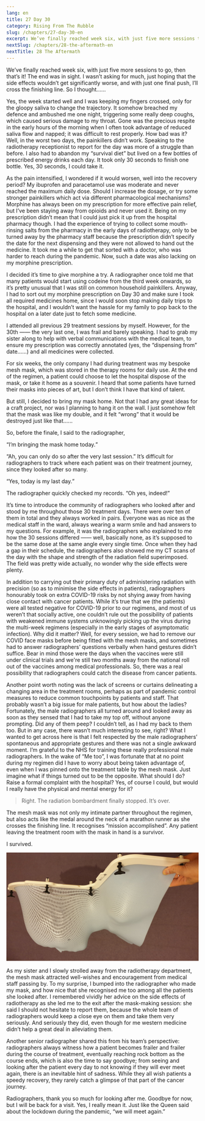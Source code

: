 ```yaml
---
lang: en
title: 27 Day 30
category: Rising From The Rubble
slug: /chapters/27-day-30-en
excerpt: We’ve finally reached week six, with just five more sessions to go, then that’s it! The end was in sight. I wasn’t asking for much, just hoping that the side effects wouldn’t get significantly worse, and with just one final push, I’ll cross the finishing line.
nextSlug: /chapters/28-the-aftermath-en
nextTitle: 28 The Aftermath
---
```


We’ve finally reached week six, with just five more sessions to go, then that’s it! The end was in sight. I wasn’t asking for much, just hoping that the side effects wouldn’t get significantly worse, and with just one final push, I’ll cross the finishing line. So I thought......

Yes, the week started well and I was keeping my fingers crossed, only for the gloopy saliva to change the trajectory. It somehow breached my defence and ambushed me one night, triggering some really deep coughs, which caused serious damage to my throat. Gone was the precious respite in the early hours of the morning when I often took advantage of reduced saliva flow and napped; it was difficult to rest properly. How bad was it? Well, in the worst two days, the painkillers didn’t work. Speaking to the radiotherapy receptionist to report for the day was more of a struggle than before. I also had to abandon my “survival diet” but lived on a few bottles of prescribed energy drinks each day. It took only 30 seconds to finish one bottle. Yes, 30 seconds, I could take it.

As the pain intensified, I wondered if it would worsen, well into the recovery period? My ibuprofen and paracetamol use was moderate and never reached the maximum daily dose. Should I increase the dosage, or try some stronger painkillers which act via different pharmacological mechanisms? Morphine has always been on my prescription for more effective pain relief, but I’ve been staying away from opioids and never used it. Being on my prescription didn’t mean that I could just pick it up from the hospital pharmacy though. I had the experience of trying to collect some mouth-rinsing salts from the pharmacy in the early days of radiotherapy, only to be turned away by the pharmacy staff because the prescription didn’t specify the date for the next dispensing and they were not allowed to hand out the medicine. It took me a while to get that sorted with a doctor, who was harder to reach during the pandemic. Now, such a date was also lacking on my morphine prescription.

I decided it’s time to give morphine a try. A radiographer once told me that many patients would start using codeine from the third week onwards, so it’s pretty unusual that I was still on common household painkillers. Anyway, I had to sort out my morphine prescription on Day 30 and make sure I took all required medicines home, since I would soon stop making daily trips to the hospital, and I wouldn’t want the hassle for my family to pop back to the hospital on a later date just to fetch some medicine. 

I attended all previous 29 treatment sessions by myself. However, for the 30th —— the very last one, I was frail and barely speaking. I had to grab my sister along to help with verbal communications with the medical team, to ensure my prescription was correctly annotated (yes, the “dispensing from” date......) and all medicines were collected.

For six weeks, the only company I had during treatment was my bespoke mesh mask, which was stored in the therapy rooms for daily use. At the end of the regimen, a patient could choose to let the hospital dispose of the mask, or take it home as a souvenir. I heard that some patients have turned their masks into pieces of art, but I don’t think I have that kind of talent.

But still, I decided to bring my mask home. Not that I had any great ideas for a craft project, nor was I planning to hang it on the wall. I just somehow felt that the mask was like my double, and it felt “wrong” that it would be destroyed just like that......

So, before the finale, I said to the radiographer,

<q>I’m bringing the mask home today.

“Ah, you can only do so after the very last session.” It’s difficult for radiographers to track where each patient was on their treatment journey, since they looked after so many.

<q>Yes, today is my last day.

The radiographer quickly checked my records. “Oh yes, indeed!”

It’s time to introduce the community of radiographers who looked after and stood by me throughout those 30 treatment days. There were over ten of them in total and they always worked in pairs. Everyone was as nice as the medical staff in the ward, always wearing a warm smile and had answers to my questions. For example, it was the radiographers who explained to me how the 30 sessions differed —— well, basically none, as it’s supposed to be the same dose at the same angle every single time. Once when they had a gap in their schedule, the radiographers also showed me my CT scans of the day with the shape and strength of the radiation field superimposed. The field was pretty wide actually, no wonder why the side effects were plenty.

In addition to carrying out their primary duty of administering radiation with precision (so as to minimise the side effects in patients), radiographers honourably took on extra COVID-19 risks by not shying away from having close contact with cancer patients. While it’s true that we (the patients) were all tested negative for COVID-19 prior to our regimens, and most of us weren’t that socially active, one couldn’t rule out the possibility of patients with weakened immune systems unknowingly picking up the virus during the multi-week regimens (especially in the early stages of asymptomatic infection). Why did it matter? Well, for every session, we had to remove our COVID face masks before being fitted with the mesh masks, and sometimes had to answer radiographers’ questions verbally when hand gestures didn’t suffice. Bear in mind those were the days when the vaccines were still under clinical trials and we're still two months away from the national roll out of the vaccines among medical professionals. So, there was a real possibility that radiographers could catch the disease from cancer patients.

Another point worth noting was the lack of screens or curtains delineating a changing area in the treatment rooms, perhaps as part of pandemic control measures to reduce common touchpoints by patients and staff. That probably wasn’t a big issue for male patients, but how about the ladies? Fortunately, the male radiographers all turned around and looked away as soon as they sensed that I had to take my top off, without anyone prompting. Did any of them peep? I couldn’t tell, as I had my back to them too. But in any case, there wasn’t much interesting to see, right? What I wanted to get across here is that I felt respected by the male radiographers’ spontaneous and appropriate gestures and there was not a single awkward moment. I’m grateful to the NHS for training these really professional male radiographers. In the wake of “Me too”, I was fortunate that at no point during my regimen did I have to worry about being taken advantage of, even when I was pinned onto the treatment table by the mesh mask. Just imagine what if things turned out to be the opposite. What should I do? Raise a formal complaint with the hospital? Yes, of course I could, but would I really have the physical and mental energy for it?

>Right. The radiation bombardment finally stopped. It’s over.

The mesh mask was not only my intimate partner throughout the regimen, but also acts like the medal around the neck of a marathon runner as she crosses the finishing line. It recognises “mission accomplished”. Any patient leaving the treatment room with the mask in hand is a survivor.

I survived.

![Mesh mask](./images/27.jpg)

As my sister and I slowly strolled away from the radiotherapy department, the mesh mask attracted well-wishes and encouragement from medical staff passing by. To my surprise, I bumped into the radiographer who made my mask, and how nice that she recognised me too among all the patients she looked after. I remembered vividly her advice on the side effects of radiotherapy as she led me to the exit after the mask-making session: she said I should not hesitate to report them, because the whole team of radiographers would keep a close eye on them and take them very seriously. And seriously they did, even though for me western medicine didn’t help a great deal in alleviating them.

Another senior radiographer shared this from his team’s perspective: radiographers always witness how a patient becomes frailer and frailer during the course of treatment, eventually reaching rock bottom as the course ends, which is also the time to say goodbye; from seeing and looking after the patient every day to not knowing if they will ever meet again, there is an inevitable hint of sadness. While they all wish patients a speedy recovery, they rarely catch a glimpse of that part of the cancer journey.

Radiographers, thank you so much for looking after me. Goodbye for now, but I will be back for a visit. Yes, I really mean it. Just like the Queen said about the lockdown during the pandemic, “we will meet again.”